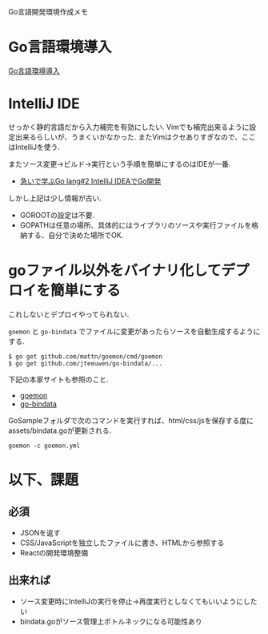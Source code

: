 Go言語開発環境作成メモ

# Go言語環境導入

[Go言語環境導入](http://golang.jp/install)


# IntelliJ IDE

せっかく静的言語だから入力補完を有効にしたい.
Vimでも補完出来るように設定出来るらしいが、うまくいかなかった.
またVimはクセありすぎなので、ここはIntelliJを使う.

またソース変更→ビルド→実行という手順を簡単にするのはIDEが一番.

* [急いで学ぶGo lang#2 IntelliJ IDEAでGo開発](http://dev.classmethod.jp/server-side/language/golang-2/)


しかし上記は少し情報が古い.  

* GOROOTの設定は不要.
* GOPATHは任意の場所、具体的にはライブラリのソースや実行ファイルを格納する、自分で決めた場所でOK.

# goファイル以外をバイナリ化してデプロイを簡単にする

これしないとデプロイやってられない.

```goemon``` と ```go-bindata``` でファイルに変更があったらソースを自動生成するようにする.


```
$ go get github.com/mattn/goemon/cmd/goemon  
$ go get github.com/jteeuwen/go-bindata/...  
```

下記の本家サイトも参照のこと.

* [goemon](https://github.com/mattn/goemon)  
* [go-bindata](https://github.com/jteeuwen/go-bindata)  

GoSampleフォルダで次のコマンドを実行すれば、html/css/jsを保存する度にassets/bindata.goが更新される.

```
goemon -c goemon.yml
```

# 以下、課題

## 必須
* JSONを返す
* CSS/JavaScriptを独立したファイルに書き、HTMLから参照する
* Reactの開発環境整備

## 出来れば
* ソース変更時にIntelliJの実行を停止→再度実行としなくてもいいようにしたい
* bindata.goがソース管理上ボトルネックになる可能性あり
